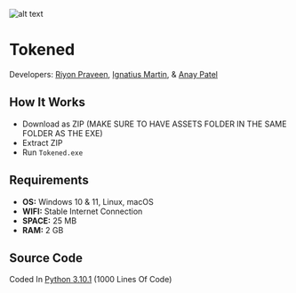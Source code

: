 ![alt text](https://github.com/skyy-rad/Tokened/blob/main/assets/tokened-main.png)
# Tokened
Developers: [Riyon Praveen](https://github.com/skyy-rad), [Ignatius Martin](https://github.com/iggym21), & [Anay Patel](https://github.com/Perefo)

## How It Works
* Download as ZIP (MAKE SURE TO HAVE ASSETS FOLDER IN THE SAME FOLDER AS THE EXE)
* Extract ZIP
* Run `Tokened.exe`

## Requirements
* **OS:** Windows 10 & 11, Linux, macOS
* **WIFI:** Stable Internet Connection
* **SPACE:** 25 MB
* **RAM:** 2 GB

## Source Code
Coded In [Python 3.10.1](https://github.com/skyy-rad/Tokened/tree/main/sources) (1000 Lines Of Code)
